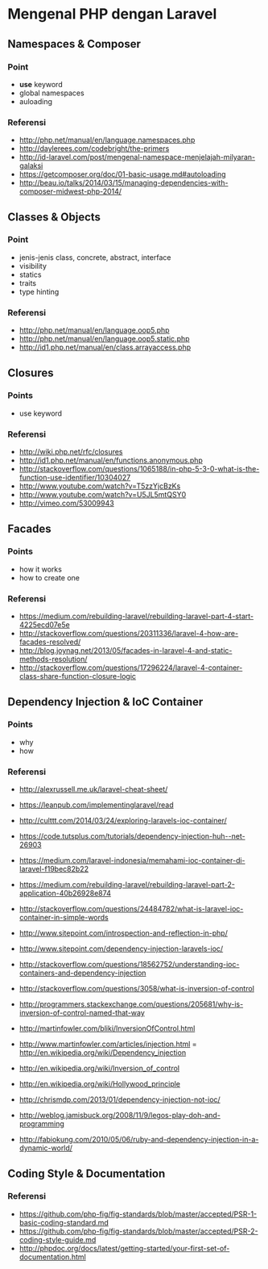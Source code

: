 # Mengenal PHP dengan Laravel

## Namespaces & Composer

### Point
- **use** keyword
- global namespaces
- auloading

### Referensi
- http://php.net/manual/en/language.namespaces.php
- http://daylerees.com/codebright/the-primers
- http://id-laravel.com/post/mengenal-namespace-menjelajah-milyaran-galaksi
- https://getcomposer.org/doc/01-basic-usage.md#autoloading
- http://beau.io/talks/2014/03/15/managing-dependencies-with-composer-midwest-php-2014/

## Classes & Objects
### Point
- jenis-jenis class, concrete, abstract, interface
- visibility
- statics
- traits
- type hinting

### Referensi
- http://php.net/manual/en/language.oop5.php
- http://php.net/manual/en/language.oop5.static.php
- http://id1.php.net/manual/en/class.arrayaccess.php

## Closures
### Points
- use keyword

### Referensi
- http://wiki.php.net/rfc/closures
- http://id1.php.net/manual/en/functions.anonymous.php
- http://stackoverflow.com/questions/1065188/in-php-5-3-0-what-is-the-function-use-identifier/10304027
- http://www.youtube.com/watch?v=T5zzYjcBzKs
- http://www.youtube.com/watch?v=U5JL5mtQSY0
- http://vimeo.com/53009943

## Facades

### Points
- how it works
- how to create one

### Referensi

- https://medium.com/rebuilding-laravel/rebuilding-laravel-part-4-start-4225ecd07e5e
- http://stackoverflow.com/questions/20311336/laravel-4-how-are-facades-resolved/
- http://blog.joynag.net/2013/05/facades-in-laravel-4-and-static-methods-resolution/
- http://stackoverflow.com/questions/17296224/laravel-4-container-class-share-function-closure-logic

## Dependency Injection & IoC Container

### Points
- why
- how

### Referensi
- http://alexrussell.me.uk/laravel-cheat-sheet/
- https://leanpub.com/implementinglaravel/read
- http://culttt.com/2014/03/24/exploring-laravels-ioc-container/
- https://code.tutsplus.com/tutorials/dependency-injection-huh--net-26903
- https://medium.com/laravel-indonesia/memahami-ioc-container-di-laravel-f19bec82b22
- https://medium.com/rebuilding-laravel/rebuilding-laravel-part-2-application-40b26928e874
- http://stackoverflow.com/questions/24484782/what-is-laravel-ioc-container-in-simple-words

- http://www.sitepoint.com/introspection-and-reflection-in-php/
- http://www.sitepoint.com/dependency-injection-laravels-ioc/
- http://stackoverflow.com/questions/18562752/understanding-ioc-containers-and-dependency-injection
- http://stackoverflow.com/questions/3058/what-is-inversion-of-control

- http://programmers.stackexchange.com/questions/205681/why-is-inversion-of-control-named-that-way
- http://martinfowler.com/bliki/InversionOfControl.html
- http://www.martinfowler.com/articles/injection.html
= http://en.wikipedia.org/wiki/Dependency_injection
- http://en.wikipedia.org/wiki/Inversion_of_control
- http://en.wikipedia.org/wiki/Hollywood_principle
- http://chrismdp.com/2013/01/dependency-injection-not-ioc/

- http://weblog.jamisbuck.org/2008/11/9/legos-play-doh-and-programming
- http://fabiokung.com/2010/05/06/ruby-and-dependency-injection-in-a-dynamic-world/


## Coding Style & Documentation

### Referensi
- https://github.com/php-fig/fig-standards/blob/master/accepted/PSR-1-basic-coding-standard.md
- https://github.com/php-fig/fig-standards/blob/master/accepted/PSR-2-coding-style-guide.md
- http://phpdoc.org/docs/latest/getting-started/your-first-set-of-documentation.html
